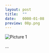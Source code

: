 ```yaml
---
layout: post
title:  ""
date:   0000-01-08
preview: 08p.png
---
```


![Picture 1]({{site.baseurl}}/images/08.png?auto=yes)

...
